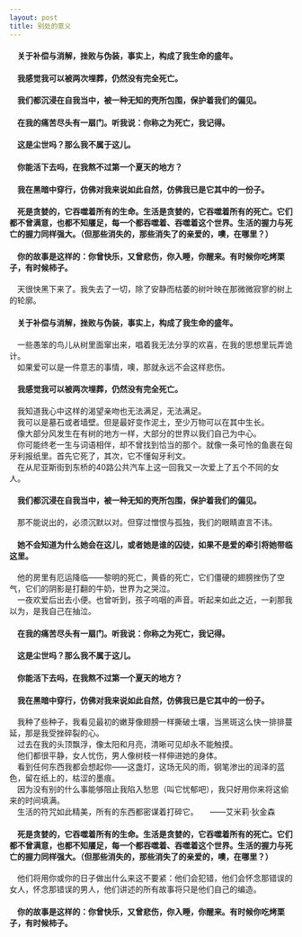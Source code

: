 ```yaml
---
layout: post
title: 别处的意义
---
```

#### &#8195;关于补偿与消解，挫败与伪装，事实上，构成了我生命的盛年。               
#### &#8195;我感觉我可以被两次埋葬，仍然没有完全死亡。               
#### &#8195;我们都沉浸在自我当中，被一种无知的壳所包围，保护着我们的偏见。               
#### &#8195;在我的痛苦尽头有一扇门。听我说：你称之为死亡，我记得。               
#### &#8195;这是尘世吗？那么我不属于这儿。               
#### &#8195;你能活下去吗，在我熬不过第一个夏天的地方？               
#### &#8195;我在黑暗中穿行，仿佛对我来说如此自然，仿佛我已是它其中的一份子。               
#### &#8195;死是贪婪的，它吞噬着所有的生命。生活是贪婪的，它吞噬着所有的死亡。它们都不曾满意，也都不知餍足，每一个都吞噬着、吞噬着这个世界。生活的握力与死亡的握力同样强大。（但那些消失的，那些消失了的亲爱的，噢，在哪里？）               
#### &#8195;你的故事是这样的：你曾快乐，又曾悲伤，你入睡，你醒来。有时候你吃烤栗子，有时候柿子。               
<!-- more -->
&#8195;天很快黑下来了。我失去了一切，除了安静而枯萎的树叶映在那微微寂寥的树上的轮廓。               
#### &#8195;关于补偿与消解，挫败与伪装，事实上，构成了我生命的盛年。               
&#8195;一些愚笨的鸟儿从树里面窜出来，唱着我无法分享的欢喜，在我的思想里玩弄诡计。               
&#8195;如果爱可以是一件意志的事情，噢，那就永远不会这样悲伤。               
#### &#8195;我感觉我可以被两次埋葬，仍然没有完全死亡。               
&#8195;我知道我心中这样的渴望亲吻也无法满足，无法满足。               
&#8195;我可以是墓石或者墙壁。但是最好变作泥土，至少万物可以在其中生长。                     
&#8195;像大部分风发生在有树的地方一样，大部分的世界以我们自己为中心。                 
&#8195;你可能终老一生与词语相伴，却不曾找到恰当的那个。就像一条可怜的鱼裹在匈牙利报纸里。首先它死了，其次，它不懂匈牙利文。               
&#8195;在从尼亚斯街到东桥的40路公共汽车上这一回我又一次爱上了五个不同的女人。               
#### &#8195;我们都沉浸在自我当中，被一种无知的壳所包围，保护着我们的偏见。               
&#8195;那不能说出的，必须沉默以对。但穿过憎恨与孤独，我们的眼睛直言不讳。               
#### &#8195;她不会知道为什么她会在这儿，或者她是谁的囚徒，如果不是爱的牵引将她带临这里。               
&#8195;他的房里有厄运降临——黎明的死亡，黄昏的死亡，它们僵硬的翅膀挫伤了空气，它们的阴影是打翻的牛奶，世界为之哭泣。               
&#8195;一夜欢爱后出去小便。也曾听到，孩子呜咽的声音。听起来如此之近，一刹那我以为，是我自己在抽泣。               
#### &#8195;在我的痛苦尽头有一扇门。听我说：你称之为死亡，我记得。               
#### &#8195;这是尘世吗？那么我不属于这儿。               
#### &#8195;你能活下去吗，在我熬不过第一个夏天的地方？               
#### &#8195;我在黑暗中穿行，仿佛对我来说如此自然，仿佛我已是它其中的一份子。               
&#8195;我种了些种子，我看见最初的嫩芽像翅膀一样撕破土壤，当黑斑这么快一排排蔓延，那是我受挫碎裂的心。               
&#8195;过去在我的头顶飘浮，像太阳和月亮，清晰可见却永不能触摸。               
&#8195;他们都很平静，女人忧伤，男人像树枝一样伸进她的身体。               
&#8195;看到任何东西我都会想起你——这盏灯，这场无风的雨，钢笔渗出的润泽的蓝色，留在纸上的，枯涩的墨痕。               
&#8195;因为没有别的什么事能够阻止我陷入愁思（叫它忧郁吧），我只好用你来将这偷来的时间填满。               
&#8195;生活的符咒如此精美，所有的东西都密谋着打碎它。　　——艾米莉·狄金森               
#### &#8195;死是贪婪的，它吞噬着所有的生命。生活是贪婪的，它吞噬着所有的死亡。它们都不曾满意，也都不知餍足，每一个都吞噬着、吞噬着这个世界。生活的握力与死亡的握力同样强大。（但那些消失的，那些消失了的亲爱的，噢，在哪里？）               
&#8195;他们将用你或你的日子做出什么来这不要紧：他们会犯错，他们会怀念那错误的女人，怀念那错误的男人，他们讲述的所有故事将只是他们自己的编造。               
#### &#8195;你的故事是这样的：你曾快乐，又曾悲伤，你入睡，你醒来。有时候你吃烤栗子，有时候柿子。               

